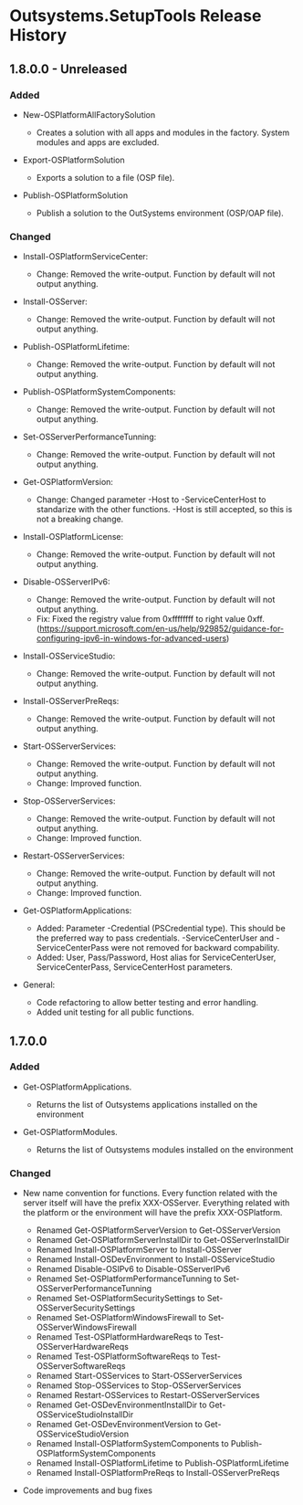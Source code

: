 # Outsystems.SetupTools Release History

## 1.8.0.0 - Unreleased

### Added

- New-OSPlatformAllFactorySolution
  - Creates a solution with all apps and modules in the factory. System modules and apps are excluded.

- Export-OSPlatformSolution
  - Exports a solution to a file (OSP file).

- Publish-OSPlatformSolution
  - Publish a solution to the OutSystems environment (OSP/OAP file).

### Changed

- Install-OSPlatformServiceCenter:
  - Change: Removed the write-output. Function by default will not output anything.

- Install-OSServer:
  - Change: Removed the write-output. Function by default will not output anything.

- Publish-OSPlatformLifetime:
  - Change: Removed the write-output. Function by default will not output anything.

- Publish-OSPlatformSystemComponents:
  - Change: Removed the write-output. Function by default will not output anything.

- Set-OSServerPerformanceTunning:
  - Change: Removed the write-output. Function by default will not output anything.

- Get-OSPlatformVersion:
  - Change: Changed parameter -Host to -ServiceCenterHost to standarize with the other functions. -Host is still accepted, so this is not a breaking change.

- Install-OSPlatformLicense:
  - Change: Removed the write-output. Function by default will not output anything.

- Disable-OSServerIPv6:
  - Change: Removed the write-output. Function by default will not output anything.
  - Fix: Fixed the registry value from 0xffffffff to right value 0xff.  (https://support.microsoft.com/en-us/help/929852/guidance-for-configuring-ipv6-in-windows-for-advanced-users)

- Install-OSServiceStudio:
  - Change: Removed the write-output. Function by default will not output anything.

- Install-OSServerPreReqs:
  - Change: Removed the write-output. Function by default will not output anything.

- Start-OSServerServices:
  - Change: Removed the write-output. Function by default will not output anything.
  - Change: Improved function.

- Stop-OSServerServices:
  - Change: Removed the write-output. Function by default will not output anything.
  - Change: Improved function.

- Restart-OSServerServices:
  - Change: Removed the write-output. Function by default will not output anything.
  - Change: Improved function.

- Get-OSPlatformApplications:
  - Added: Parameter -Credential (PSCredential type). This should be the preferred way to pass credentials. -ServiceCenterUser and -ServiceCenterPass were not removed for backward compability.
  - Added: User, Pass/Password, Host alias for ServiceCenterUser, ServiceCenterPass, ServiceCenterHost parameters.

- General:
  - Code refactoring to allow better testing and error handling.
  - Added unit testing for all public functions.

## 1.7.0.0

### Added

- Get-OSPlatformApplications.
  - Returns the list of Outsystems applications installed on the environment

- Get-OSPlatformModules.
  - Returns the list of Outsystems modules installed on the environment

### Changed

- New name convention for functions. Every function related with the server itself will have the prefix XXX-OSServer. Everything related with the platform or the environment will have the prefix XXX-OSPlatform.
  - Renamed Get-OSPlatformServerVersion to Get-OSServerVersion
  - Renamed Get-OSPlatformServerInstallDir to Get-OSServerInstallDir
  - Renamed Install-OSPlatformServer to Install-OSServer
  - Renamed Install-OSDevEnvironment to Install-OSServiceStudio
  - Renamed Disable-OSIPv6 to Disable-OSServerIPv6
  - Renamed Set-OSPlatformPerformanceTunning to Set-OSServerPerformanceTunning
  - Renamed Set-OSPlatformSecuritySettings to Set-OSServerSecuritySettings
  - Renamed Set-OSPlatformWindowsFirewall to Set-OSServerWindowsFirewall
  - Renamed Test-OSPlatformHardwareReqs to Test-OSServerHardwareReqs
  - Renamed Test-OSPlatformSoftwareReqs to Test-OSServerSoftwareReqs
  - Renamed Start-OSServices to Start-OSServerServices
  - Renamed Stop-OSServices to Stop-OSServerServices
  - Renamed Restart-OSServices to Restart-OSServerServices
  - Renamed Get-OSDevEnvironmentInstallDir to Get-OSServiceStudioInstallDir
  - Renamed Get-OSDevEnvironmentVersion to Get-OSServiceStudioVersion
  - Renamed Install-OSPlatformSystemComponents to Publish-OSPlatformSystemComponents
  - Renamed Install-OSPlatformLifetime to Publish-OSPlatformLifetime
  - Renamed Install-OSPlatformPreReqs to Install-OSServerPreReqs

- Code improvements and bug fixes
